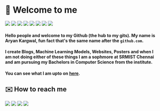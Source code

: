 # 👋 Welcome to me
<img src="https://img.shields.io/badge/Ubuntu-E95420?style=for-the-badge&logo=ubuntu&logoColor=white"> <img src="https://img.shields.io/badge/Python-3776AB?style=for-the-badge&logo=python&logoColor=white"> <img src="https://img.shields.io/badge/HTML5-E34F26?style=for-the-badge&logo=html5&logoColor=white"> <img src="https://img.shields.io/badge/CSS-239120?&style=for-the-badge&logo=css3&logoColor=white"> <img src="https://img.shields.io/badge/C%2B%2B-00599C?style=for-the-badge&logo=c%2B%2B&logoColor=white"> <img src="https://img.shields.io/badge/Markdown-000000?style=for-the-badge&logo=markdown&logoColor=white"> <img src="https://img.shields.io/badge/C-00599C?style=for-the-badge&logo=c&logoColor=white"> <img src="https://img.shields.io/badge/Flask-000000?style=for-the-badge&logo=flask&logoColor=white">

#### Hello people and welcome to my Github (the hub to my gits). My name is Aryan Kargwal, fun fact that's the same name after the ``github.com``. <br>

#### I create Blogs, Machine Learning Models, Websites, Posters and when I am not doing either of these things I am a sophmore at SRMIST Chennai and am pursuing my Bachelors in Computer Science from the institute.

#### You can see what I am upto on [here](!aryankargwal.github.io).

## ✉️ How to reach me<br>
<a href="mailto:kargwalaryan@gmail.com"><img src="https://img.shields.io/badge/Gmail-D14836?style=for-the-badge&logo=gmail&logoColor=white"></a>
<a href="https://www.linkedin.com/in/aryan-kargwal-2550561a2/"><img src="https://img.shields.io/badge/LinkedIn-0077B5?style=for-the-badge&logo=linkedin&logoColor=white"></a>
<a href="https://medium.com/@kargwalaryan"><img src="https://img.shields.io/badge/Medium-12100E?style=for-the-badge&logo=medium&logoColor=white"></a>
<a href=""><img src="https://img.shields.io/badge/Twitter-1DA1F2?style=for-the-badge&logo=twitter&logoColor=white"></a>
